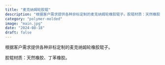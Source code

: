 ```yaml
---
title: "麦克纳姆轮胶辊"
description: "根据客户需求提供各种非标定制的麦克纳姆轮橡胶辊子。胶辊材质：天然橡胶、丁苯橡胶。"
category: "polymer-molded"
image: "main.jpg"
date: "2024-08-18"
draft: false
---
```


根据客户需求提供各种非标定制的麦克纳姆轮橡胶辊子。

胶辊材质：天然橡胶、丁苯橡胶。